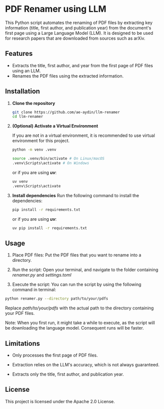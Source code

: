 # PDF Renamer using LLM

This Python script automates the renaming of PDF files by extracting key information (title, first author, and publication year) from the document's first page using a Large Language Model (LLM). It is designed to be used for research papers that are downloaded from sources such as arXiv.

## Features

* Extracts the title, first author, and year from the first page of PDF files using an LLM.
* Renames the PDF files using the extracted information.

## Installation

1. **Clone the repository**

    ```bash
    git clone https://github.com/ae-aydin/llm-renamer
    cd llm-renamer
    ```

2. **(Optional) Activate a Virtual Environment**

    If you are not in a virtual environment, it is recommended to use virtual environment for this project.

    ```bash
    python -m venv .venv
    ```

    ```bash
    source .venv/bin/activate # On Linux/macOS 
    .venv\Scripts\activate # On Windows
    ```

    or if you are using ***uv***:

    ```bash
    uv venv
    .venv\Scripts\activate
    ```

3. **Install dependencies**
    Run the following command to install the dependencies:

    ```bash
    pip install -r requirements.txt
    ```

    or if you are using ***uv***:

    ```bash
    uv pip install -r requirements.txt
    ```

## Usage

1. Place PDF files: Put the PDF files that you want to rename into a directory.

2. Run the script: Open your terminal, and navigate to the folder containing *renamer.py* and *settings.toml*

3. Execute the script: You can run the script by using the following command in terminal:

```bash
python renamer.py --directory path/to/your/pdfs
```

Replace *path/to/your/pdfs* with the actual path to the directory containing your PDF files.

Note: When you first run, it might take a while to execute, as the script will be downloading the language model. Consequent runs will be faster.

## Limitations

* Only processes the first page of PDF files.

* Extraction relies on the LLM's accuracy, which is not always guaranteed.

* Extracts only the title, first author, and publication year.

## License

 This project is licensed under the Apache 2.0 License.
